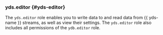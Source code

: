 ### yds.editor {#yds-editor}

The `yds.editor` role enables you to write data to and read data from {{ yds-name }} streams, as well as view their settings. The `yds.editor` role also includes all permissions of the `ydb.editor` role.

